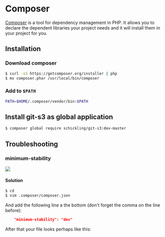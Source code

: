 # Composer
[Composer](http://getcomposer.org) is a tool for dependency management in PHP. It allows you to declare the dependent libraries your project needs and it will install them in your project for you.

## Installation

### Download composer
```sh
$ curl -sS https://getcomposer.org/installer | php
$ mv composer.phar /usr/local/bin/composer
```

### Add to `$PATH`
```sh
PATH=$HOME/.composer/vendor/bin:$PATH
```

## Install git-s3 as global application
```sh
$ composer global require schickling/git-s3:dev-master
```

## Troubleshooting

### minimum-stability

![](http://i.imgur.com/YmEzFfQ.png)

#### Solution
```sh
$ cd
$ vim .composer/composer.json
```

And add the following line a the bottom (don't forget the comma on the line before):

```json
	"minimum-stability": "dev"
```

After that your file looks perhaps like this:
```json

```
